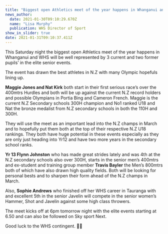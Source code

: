 ```yaml
---
title: "Biggest open Athletics meet of the year happens in Whanganui and WHS will be well represented"
news_author:
  date: 2021-01-30T09:10:29.670Z
  name: "Lisa Murphy"
  publication: WHS Director of Sport
show_in_slider: true
date: 2021-01-31T09:10:37.411Z
---
```

This Saturday night the biggest open Athletics meet of the year happens in Whanganui and WHS will be well represented by 3 current and two former pupils’ in the elite senior events.

The event has drawn the best athletes in N.Z with many Olympic hopefuls lining up.

**Maggie Jones and Nat Kirk** both start in their first serious race’s over the 400mtrs Hurdles and both will be up against the current N.Z record holders and possible Olympians in Portia Bing and Cameron French. Maggie is the current N.Z Secondary schools 300H champion and No1 ranked U18 and Nat the bronze medalist from N.Z secondary schools in both the 110H and 300H.

They will use the meet as an important lead into the N.Z champs in March and to hopefully put them both at the top of their respective N.Z U18 rankings. They both have huge potential in these events especially as they are only just heading into Yr12 and have two more years in the secondary school ranks.

**Yr 13 Flynn Johnston** who has made great strides lately and was 4th at the N.Z secondary schools also over 300H, starts in the senior men’s 400mtrs and ex-student and training group member **Travis Bayler** the Men’s 800mtrs both of which have also drawn high quality fields. Both will be looking for personal bests and to sharpen their form ahead of the N.Z champs in March.

Also, **Sophie Andrews** who finished off her WHS career in Tauranga with and excellent 5th in the senior Javelin will compete in the senior women’s Hammer, Shot and Javelin against some high class throwers.

The meet kicks off at 6pm tomorrow night with the elite events starting at 6.50 and can also be followed on Sky sport Next. 

Good luck to the WHS contingent. 💚💛